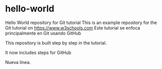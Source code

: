 # hello-world
Hello World repository for Git tutorial
This is an example repository for the Git tutorial on https://www.w3schools.com
Este tutorial se enfoca principalmente en Git usando GitHub

This repository is built step by step in the tutorial.

It now includes steps for GitHub

Nueva línea.
